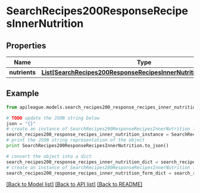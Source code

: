 # SearchRecipes200ResponseRecipesInnerNutrition


## Properties

Name | Type | Description | Notes
------------ | ------------- | ------------- | -------------
**nutrients** | [**List[SearchRecipes200ResponseRecipesInnerNutritionNutrientsInner]**](SearchRecipes200ResponseRecipesInnerNutritionNutrientsInner.md) |  | [optional] 

## Example

```python
from apileague.models.search_recipes200_response_recipes_inner_nutrition import SearchRecipes200ResponseRecipesInnerNutrition

# TODO update the JSON string below
json = "{}"
# create an instance of SearchRecipes200ResponseRecipesInnerNutrition from a JSON string
search_recipes200_response_recipes_inner_nutrition_instance = SearchRecipes200ResponseRecipesInnerNutrition.from_json(json)
# print the JSON string representation of the object
print SearchRecipes200ResponseRecipesInnerNutrition.to_json()

# convert the object into a dict
search_recipes200_response_recipes_inner_nutrition_dict = search_recipes200_response_recipes_inner_nutrition_instance.to_dict()
# create an instance of SearchRecipes200ResponseRecipesInnerNutrition from a dict
search_recipes200_response_recipes_inner_nutrition_form_dict = search_recipes200_response_recipes_inner_nutrition.from_dict(search_recipes200_response_recipes_inner_nutrition_dict)
```
[[Back to Model list]](../README.md#documentation-for-models) [[Back to API list]](../README.md#documentation-for-api-endpoints) [[Back to README]](../README.md)


